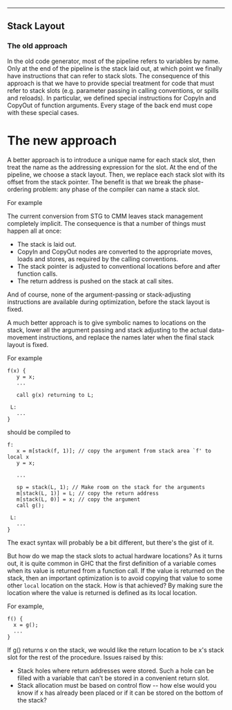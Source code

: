 ---

## Stack Layout

### The old approach


In the old code generator, most of the pipeline refers to variables by name. Only at the end of the pipeline is the stack laid out, at which point we finally have instructions that can refer to stack slots. The consequence of this approach is that we have to provide special treatment for code that must refer to stack slots (e.g. parameter passing in calling conventions, or spills and reloads). In particular, we defined special instructions for CopyIn and CopyOut of function arguments. Every stage of the back end must cope with these special cases.

# The new approach


A better approach is to introduce a unique name for each stack slot, then treat the name as the addressing expression for the slot. At the end of the pipeline, we choose a stack layout. Then, we replace each stack slot with its offset from the stack pointer. The benefit is that we break the phase-ordering problem: any phase of the compiler can name a stack slot.


For example


The current conversion from STG to CMM leaves stack management completely implicit. The consequence is that a number of things must happen all at once:

- The stack is laid out.
- CopyIn and CopyOut nodes are converted to the appropriate moves, loads and stores, as required by the calling conventions.
- The stack pointer is adjusted to conventional locations before and after function calls.
- The return address is pushed on the stack at call sites.


And of course, none of the argument-passing or stack-adjusting instructions are available during optimization, before the stack layout is fixed.


A much better approach is to give symbolic names to locations on the stack, lower all the argument passing and stack adjusting to the actual data-movement instructions, and replace the names later when the final stack layout is fixed.


For example

```wiki
f(x) {
   y = x;
   ...

   call g(x) returning to L;

 L:
   ...
}
```


should be compiled to

```wiki
f:
   x = m[stack(f, 1)]; // copy the argument from stack area `f' to local x
   y = x;

   ...

   sp = stack(L, 1); // Make room on the stack for the arguments
   m[stack(L, 1)] = L; // copy the return address
   m[stack(L, 0)] = x; // copy the argument
   call g();

 L:
   ... 
}
```


The exact syntax will probably be a bit different, but there's the gist of it.


But how do we map the stack slots to actual hardware locations? As it turns out, it is quite common in GHC that the first definition of a variable comes when its value is returned from a function call. If the value is returned on the stack, then an important optimization is to avoid copying that value to some other ``local`` location on the stack. How is that achieved? By making sure the location where the value is returned is defined as its local location.


For example,

```wiki
f() {
  x = g();
  ...
}
```


If g() returns x on the stack, we would like the return location to be x's stack slot for the rest of the procedure.
Issues raised by this:

- Stack holes where return addresses were stored. Such a hole can be filled with a variable that can't be stored in a convenient return slot.
- Stack allocation must be based on control flow -- how else would you know if x has already been placed or if it can be stored on the bottom of the stack?

